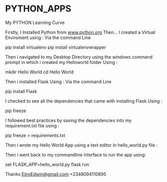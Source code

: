 # PYTHON_APPS
My PYTHON Learning Curve


Firstly, I Installed Python from www.python.org
Then...
I created a Virtual Enviroment using : Via the command Line


pip install virtualenv
pip install virtualenvwrapper

Then i navigated to my Desktop Directory using the windows command prompt in which i created my Helloworld folder Using :

mkdir Hello World
cd Hello World


Then i installed Flask Using : Via the command Line

pip install Flask

I checked to see all the dependencies that came with installing Flask Using :

pip freeze


I followed best practices by saving the dependencies into my requirement.txt file using :

pip freeze > requirements.txt


Then i wrote my Hello World App using a text editor in hello_world.py file :

Then i went back to my commandline interface to run the app using:

set FLASK_APP=hello_world.py
flask run

Thanks 
EjiroEdwin@gmail.com
+2348094110895
